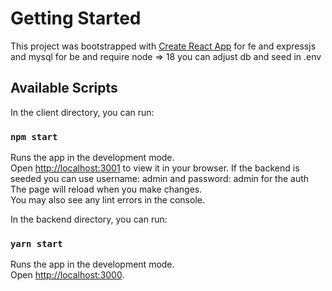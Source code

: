 # Getting Started

This project was bootstrapped with [Create React App](https://github.com/facebook/create-react-app) for fe and expressjs and mysql for be and require node => 18 you can adjust db and seed in .env

## Available Scripts

In the client directory, you can run:

### `npm start`

Runs the app in the development mode.\
Open [http://localhost:3001](http://localhost:3001) to view it in your browser.
If the backend is seeded you can use username: admin and password: admin for the auth
The page will reload when you make changes.\
You may also see any lint errors in the console.

In the backend directory, you can run:

### `yarn start`

Runs the app in the development mode.\
Open [http://localhost:3000](http://localhost:3000).
